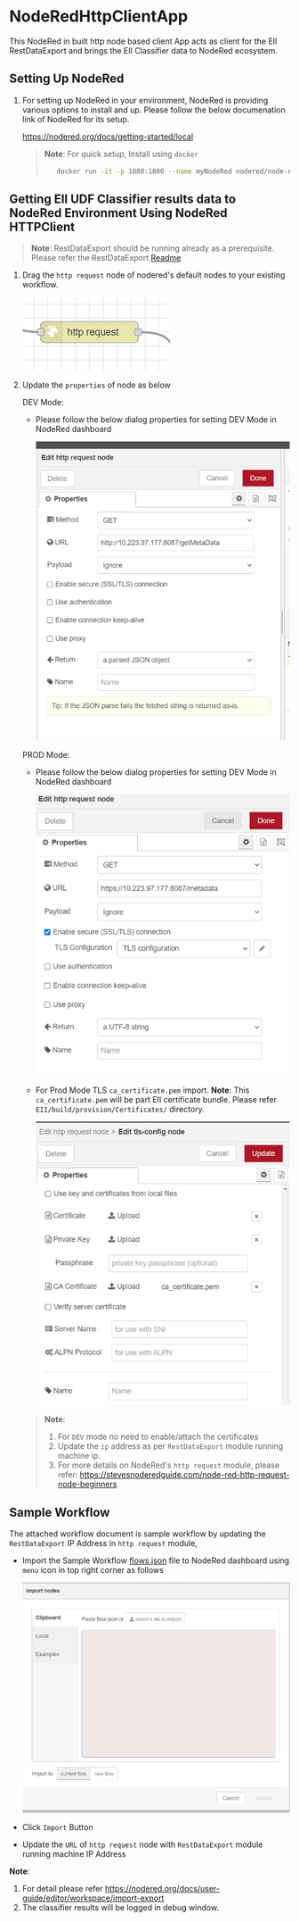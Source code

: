 # NodeRedHttpClientApp

This NodeRed in built http node based client App acts as client for the EII RestDataExport and brings the EII Classifier data to NodeRed ecosystem.

## Setting Up NodeRed

1. For setting up NodeRed in your environment, NodeRed is providing various options to install and up.
   Please follow the below documenation link of NodeRed for its setup.

   <https://nodered.org/docs/getting-started/local>

   >**Note**: For quick setup, Install using `docker`
   >
   > ```sh
   >    docker run -it -p 1880:1880 --name myNodeRed nodered/node-red
   > ```
   >
## Getting EII UDF Classifier results data to NodeRed Environment Using NodeRed HTTPClient

> **Note**: RestDataExport should be running already as a prerequisite.  
> Please refer the RestDataExport [Readme](https://github.com/open-edge-insights/eii-rest-data-export)

1. Drag the `http request` node of nodered's default nodes to your existing workflow.

      ![images/imagehttprequestnode.png](./images/imagehttprequestnode.png)

2. Update the `properties` of node as below

   DEV Mode:
      * Please follow the below dialog properties for setting DEV Mode in NodeRed dashboard

         ![images/imagedevmode.png](./images/imagedevmode.png)

   PROD Mode:
      * Please follow the below dialog properties for setting DEV Mode in NodeRed dashboard

         ![imageprodmode.png](./images/imageprodmode.png)

      * For Prod Mode TLS `ca_certificate.pem` import.
         **Note**: This `ca_certificate.pem` will be part EII certificate bundle. Please refer `EII/build/provision/Certificates/` directory.

         ![imageprodmodetlscert.png](./images/imageprodmodetlscert.png)

   > **Note**:
   >
   >    1. For `DEV` mode no need to enable/attach the certificates
   >    2. Update the `ip` address as per `RestDataExport` module running machine ip.
   >    3. For more details on NodeRed's `http request` module, please refer: <https://stevesnoderedguide.com/node-red-http-request-node-beginners>

## Sample Workflow

The attached workflow document is sample workflow by updating the `RestDataExport` IP Address in `http request` module,

* Import the Sample Workflow [flows.json](./flows.json) file to NodeRed dashboard using `menu` icon in top right corner as follows

  ![images/imageimportnodes.png](./images/imageimportnodes.png)

* Click `Import` Button

* Update the `URL` of `http request` node with `RestDataExport` module running machine IP Address

**Note**:

   1. For detail please refer <https://nodered.org/docs/user-guide/editor/workspace/import-export>
   2. The classifier results will be logged in debug window.
